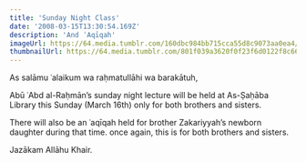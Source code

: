 ```yaml
---
title: 'Sunday Night Class'
date: '2008-03-15T13:30:54.169Z'
description: 'And ʿAqīqah'
imageUrl: https://64.media.tumblr.com/160dbc984bb715cca55d8c9073aa0ea4/tumblr_mncbtuAPrQ1r6th1ro1_500.jpg
thumbnailUrl: https://64.media.tumblr.com/801f039a3620f0f23f6d0122f8c66256/5295297feba63941-15/s500x750/6ecbea6d7d4965288e9890528311528d97c4d0a7.jpg
---
```


As salāmu ʿalaikum wa raḥmatullāhi wa barakātuh,

Abū ʿAbd al-Raḥmān’s sunday night lecture will be held at As-Ṣaḥāba Library this Sunday (March 16th) only for both brothers and sisters.

There will also be an ʿaqīqah held for brother Zakariyyah’s newborn daughter during that time. once again, this is for both brothers and sisters.

Jazākam Allāhu Khair.
